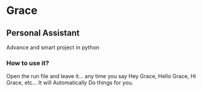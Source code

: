 # Grace
## Personal Assistant 
Advance and smart project in python
### How to use it?
Open the run file and leave it...
any time you say Hey Grace, Hello Grace, Hi Grace, etc...
It will Automatically Do things for you.

